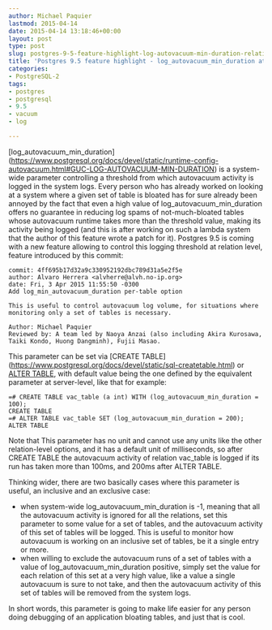 ```yaml
---
author: Michael Paquier
lastmod: 2015-04-14
date: 2015-04-14 13:18:46+00:00
layout: post
type: post
slug: postgres-9-5-feature-highlight-log-autovacuum-min-duration-relation
title: 'Postgres 9.5 feature highlight - log_autovacuum_min_duration at relation level'
categories:
- PostgreSQL-2
tags:
- postgres
- postgresql
- 9.5
- vacuum
- log

---
```


[log\_autovacuum\_min\_duration]
(https://www.postgresql.org/docs/devel/static/runtime-config-autovacuum.html#GUC-LOG-AUTOVACUUM-MIN-DURATION)
is a system-wide parameter controlling a threshold from which autovacuum
activity is logged in the system logs. Every person who has already worked
on looking at a system where a given set of table is bloated has for sure
already been annoyed by the fact that even a high value of
log\_autovacuum\_min\_duration offers no guarantee in reducing log spams
of not-much-bloated tables whose autovacuum runtime takes more than the
threshold value, making its activity being logged (and this is after working
on such a lambda system that the author of this feature wrote a patch for
it). Postgres 9.5 is coming with a new feature allowing to control this
logging threshold at relation level, feature introduced by this commit:

    commit: 4ff695b17d32a9c330952192dbc789d31a5e2f5e
    author: Alvaro Herrera <alvherre@alvh.no-ip.org>
    date: Fri, 3 Apr 2015 11:55:50 -0300
    Add log_min_autovacuum_duration per-table option

    This is useful to control autovacuum log volume, for situations where
    monitoring only a set of tables is necessary.

    Author: Michael Paquier
    Reviewed by: A team led by Naoya Anzai (also including Akira Kurosawa,
    Taiki Kondo, Huong Dangminh), Fujii Masao.

This parameter can be set via [CREATE TABLE]
(https://www.postgresql.org/docs/devel/static/sql-createtable.html) or
[ALTER TABLE](https://www.postgresql.org/docs/9.4/static/sql-altertable.html),
with default value being the one defined by the equivalent parameter at
server-level, like that for example:

    =# CREATE TABLE vac_table (a int) WITH (log_autovacuum_min_duration = 100);
    CREATE TABLE
    =# ALTER TABLE vac_table SET (log_autovacuum_min_duration = 200);
    ALTER TABLE

Note that This parameter has no unit and cannot use any units like the
other relation-level options, and it has a default unit of milliseconds,
so after CREATE TABLE the autovacuum activity of relation vac\_table is
logged if its run has taken more than 100ms, and 200ms after ALTER TABLE.

Thinking wider, there are two basically cases where this parameter is useful,
an inclusive and an exclusive case:

  * when system-wide log\_autovacuum\_min\_duration is -1, meaning that all
  the autovacuum activity is ignored for all the relations, set this parameter
  to some value for a set of tables, and the autovacuum activity of this
  set of tables will be logged. This is useful to monitor how autovacuum
  is working on an inclusive set of tables, be it a single entry or more.
  * when willing to exclude the autovacuum runs of a set of tables with a
  value of log\_autovacuum\_min\_duration positive, simply set the value
  for each relation of this set at a very high value, like a value a single
  autovacuum is sure to not take, and then the autovacuum activity of this
  set of tables will be removed from the system logs.

In short words, this parameter is going to make life easier for any person
doing debugging of an application bloating tables, and just that is cool.
